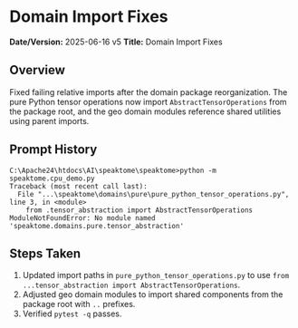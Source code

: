 # Domain Import Fixes

**Date/Version:** 2025-06-16 v5
**Title:** Domain Import Fixes

## Overview
Fixed failing relative imports after the domain package reorganization. The pure
Python tensor operations now import `AbstractTensorOperations` from the package
root, and the geo domain modules reference shared utilities using parent
imports.

## Prompt History
```
C:\Apache24\htdocs\AI\speaktome\speaktome>python -m speaktome.cpu_demo.py
Traceback (most recent call last):
  File "...\speaktome\domains\pure\pure_python_tensor_operations.py", line 3, in <module>
    from .tensor_abstraction import AbstractTensorOperations
ModuleNotFoundError: No module named 'speaktome.domains.pure.tensor_abstraction'
```

## Steps Taken
1. Updated import paths in `pure_python_tensor_operations.py` to use
   `from ...tensor_abstraction import AbstractTensorOperations`.
2. Adjusted geo domain modules to import shared components from the package
   root with `..` prefixes.
3. Verified `pytest -q` passes.

